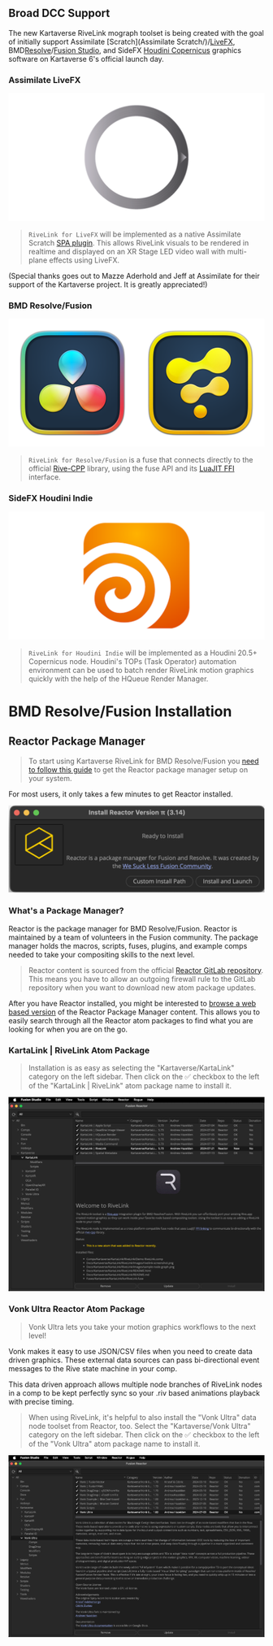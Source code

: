 ## Broad DCC Support

The new Kartaverse RiveLink mograph toolset is being created with the goal of initially support Assimilate [Scratch](Assimilate Scratch/)/[LiveFX](https://www.assimilateinc.com/products/livefx/), BMD[Resolve](https://www.blackmagicdesign.com/products/davinciresolve)/[Fusion Studio](https://www.blackmagicdesign.com/products/fusion), and SideFX [Houdini Copernicus](https://www.sidefx.com/products/whats-new-in-h205/)  graphics software on Kartaverse 6's official launch day.

### Assimilate LiveFX

![Assimilate LiveFX](Images/Icon-Assimilate.png)

> `RiveLink for LiveFX` will be implemented as a native Assimilate Scratch [SPA plugin](https://www.assimilatesupport.com/akb/KnowledgebaseArticle50984.aspx). This allows RiveLink visuals to be rendered in realtime and displayed on an XR Stage LED video wall with multi-plane effects using LiveFX. 

(Special thanks goes out to Mazze Aderhold and Jeff at Assimilate for their support of the Kartaverse project. It is greatly appreciated!)

### BMD Resolve/Fusion

![Resolve/Fusion Icon](Images/Icon-Resolve-Fusion.png)

> `RiveLink for Resolve/Fusion` is a fuse that connects directly to the official [Rive-CPP](https://github.com/rive-app/rive-cpp) library, using the fuse API and its [LuaJIT FFI](https://luajit.org/ext_ffi.html) interface.

### SideFX Houdini Indie

![SideFX Houdini Icon](Images/Icon-Houdini.png)

> `RiveLink for Houdini Indie` will be implemented as a Houdini 20.5+ Copernicus node. Houdini's TOPs (Task Operator) automation environment can be used to batch render RiveLink motion graphics quickly with the help of the HQueue Render Manager.

# BMD Resolve/Fusion Installation

## Reactor Package Manager

> To start using Kartaverse RiveLink for BMD Resolve/Fusion you [need to follow this guide](https://kartaverse.github.io/Reactor-Docs/#/reactor) to get the Reactor package manager setup on your system. 

For most users, it only takes a few minutes to get Reactor installed.

![Install Reactor](Images/reactor-installer.png)

### What's a Package Manager?

Reactor is the package manager for BMD Resolve/Fusion. Reactor is maintained by a team of volunteers in the Fusion community. The package manager holds the macros, scripts, fuses, plugins, and example comps needed to take your compositing skills to the next level.

> Reactor content is sourced from the official [Reactor GitLab repository](https://gitlab.com/WeSuckLess/Reactor). This means you have to allow an outgoing firewall rule to the GitLab repository when you want to download new atom package updates. 

After you have Reactor installed, you might be interested to [browse a web based version](https://kartaverse.github.io/Reactor-Docs/) of the Reactor Package Manager content. This allows you to easily search through all the Reactor atom packages to find what you are looking for when you are on the go.

### KartaLink | RiveLink Atom Package

> Installation is as easy as selecting the "Kartaverse/KartaLink" category on the left sidebar. Then click on the ✅ checkbox to the left of the "KartaLink | RiveLink" atom package name to install it.

![RiveLink in Reactor](Images/rivelink-reactor.png)

### Vonk Ultra Reactor Atom Package

> Vonk Ultra lets you take your motion graphics workflows to the next level!

Vonk makes it easy to use JSON/CSV files when you need to create data driven graphics.  These external data sources can pass bi-directional event messages to the Rive state machine in your comp. 

This data driven approach allows multiple node branches of RiveLink nodes in a comp to be kept perfectly sync so your .riv based animations playback with precise timing.

> When using RiveLink, it's helpful to also install the "Vonk Ultra" data node toolset from Reactor, too. Select the "Kartaverse/Vonk Ultra" category on the left sidebar. Then click on the ✅ checkbox to the left of the "Vonk Ultra" atom package name to install it.

![Vonk Ultra in Reactor](Images/vonk-reactor.png)
